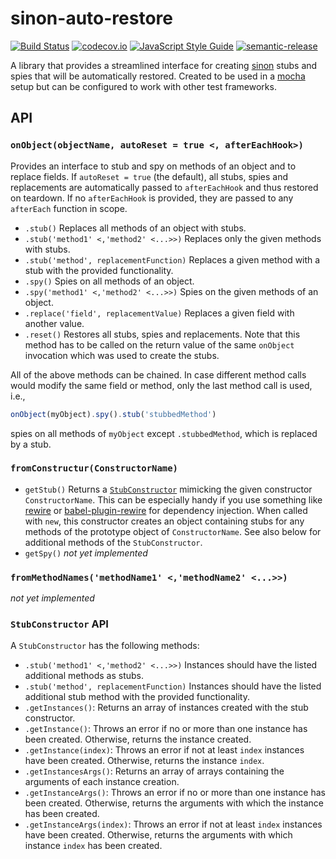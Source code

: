 # sinon-auto-restore
[![Build Status](https://travis-ci.org/lukastaegert/sinon-auto-restore.svg?branch=master)](https://travis-ci.org/lukastaegert/sinon-auto-restore)
[![codecov.io](https://img.shields.io/codecov/c/github/lukastaegert/sinon-auto-restore.svg)](http://codecov.io/github/lukastaegert/sinon-auto-restore)
[![JavaScript Style Guide](https://img.shields.io/badge/code%20style-standard-brightgreen.svg)](http://standardjs.com/)
[![semantic-release](https://img.shields.io/badge/%20%20%F0%9F%93%A6%F0%9F%9A%80-semantic--release-e10079.svg)](https://github.com/semantic-release/semantic-release)

A library that provides a streamlined interface for creating [sinon](https://github.com/sinonjs/sinon) stubs and spies
that will be automatically restored. Created to be used in a [mocha](https://github.com/mochajs/mocha) setup but can be
configured to work with other test frameworks.

## API

### `onObject(objectName, autoReset = true <, afterEachHook>)`

Provides an interface to stub and spy on methods of an object and to replace fields. If `autoReset = true` (the default),
all stubs, spies and replacements are automatically passed to `afterEachHook` and thus restored on teardown.
If no `afterEachHook` is provided, they are passed to any `afterEach` function in scope.

* `.stub()`
Replaces all methods of an object with stubs.
* `.stub('method1' <,'method2' <...>>)`
Replaces only the given methods with stubs.
* `.stub('method', replacementFunction)`
Replaces a given method with a stub with the provided functionality.
* `.spy()`
Spies on all methods of an object.
* `.spy('method1' <,'method2' <...>>)`
Spies on the given methods of an object.
* `.replace('field', replacementValue)`
Replaces a given field with another value.
* `.reset()`
Restores all stubs, spies and replacements. Note that this method has to be called on the return value of the same `onObject` invocation
which was used to create the stubs.

All of the above methods can be chained. In case different method calls would modify the same field or method, only the last method call is
used, i.e.,
```javascript
onObject(myObject).spy().stub('stubbedMethod')
```
spies on all methods of `myObject` except `.stubbedMethod`, which is replaced by a stub.


### `fromConstructur(ConstructorName)`
* `getStub()`
Returns a [`StubConstructor`](#stubconstructor-api) mimicking the given constructor `ConstructorName`. This can be especially handy if you use something like
[rewire](https://github.com/jhnns/rewire) or [babel-plugin-rewire](https://github.com/speedskater/babel-plugin-rewire) for dependency
injection. When called with `new`, this constructor creates an object containing stubs for any methods of the prototype object of
`ConstructorName`. See also below for additional methods of the `StubConstructor`.
* `getSpy()` _not yet implemented_

### `fromMethodNames('methodName1' <,'methodName2' <...>>)`
_not yet implemented_


### `StubConstructor` API
A `StubConstructor` has the following methods:
  * `.stub('method1' <,'method2' <...>>)`
Instances should have the listed additional methods as stubs.
  * `.stub('method', replacementFunction)`
Instances should have the listed additional stub method with the provided functionality.
  * `.getInstances()`:
Returns an array of instances created with the stub constructor.
  * `.getInstance()`:
Throws an error if no or more than one instance has been created. Otherwise, returns the instance created.
  * `.getInstance(index)`:
Throws an error if not at least `index` instances have been created. Otherwise, returns the instance `index`.
  * `.getInstancesArgs()`:
Returns an array of arrays containing the arguments of each instance creation.
  * `.getInstanceArgs()`:
Throws an error if no or more than one instance has been created. Otherwise, returns the arguments with which the instance has been created.
  * `.getInstanceArgs(index)`:
Throws an error if not at least `index` instances have been created. Otherwise, returns the arguments with which instance `index` has been
created.
